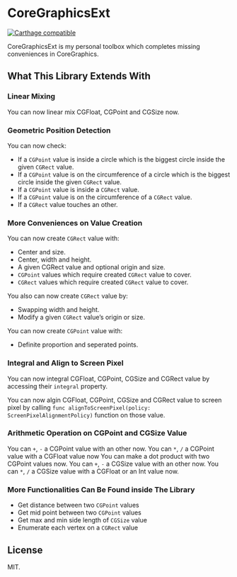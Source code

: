 # CoreGraphicsExt

[![Carthage compatible](https://img.shields.io/badge/Carthage-compatible-4BC51D.svg?style=flat)](https://github.com/Carthage/Carthage)

CoreGraphicsExt is my personal toolbox which completes missing conveniences in CoreGraphics.

## What This Library Extends With

### Linear Mixing

You can now linear mix CGFloat, CGPoint and CGSize now.

### Geometric Position Detection

You can now check:

- If a `CGPoint` value is inside a circle which is the biggest circle inside the given `CGRect` value.
- If a `CGPoint` value is on the circumference of a circle which is the biggest circle inside the given `CGRect` value.
- If a `CGPoint` value is inside a `CGRect` value.
- If a `CGPoint` value is on the circumference of a `CGRect` value.
- If a `CGRect` value touches an other.

### More Conveniences on Value Creation

You can now create `CGRect` value with:

- Center and size.
- Center, width and height.
- A given CGRect value and optional origin and size.
- `CGPoint` values which require created `CGRect` value to cover.
- `CGRect` values which require created `CGRect` value to cover.

You also can now create `CGRect` value by:

- Swapping width and height.
- Modify a given `CGRect` value’s origin or size.

You can now create `CGPoint` value with:

- Definite proportion and seperated points.

### Integral and Align to Screen Pixel

You can now integral CGFloat, CGPoint, CGSize and CGRect value by accessing their  `integral` property.

You can now algin CGFloat, CGPoint, CGSize and CGRect value to screen pixel by calling `func alignToScreenPixel(policy: ScreenPixelAlignmentPolicy)` function on those value.

### Arithmetic Operation on CGPoint and CGSize Value

You can `+`, `-` a CGPoint value with an other now.
You can `*`, `/` a CGPoint value with a CGFloat value now
You can make a dot product with two CGPoint values now.
You can `+`, `-` a CGSize value with an other now.
You can `*`, `/` a CGSize value with a CGFloat or an Int value now.

### More Functionalities Can Be Found inside The Library

- Get distance between two `CGPoint` values
- Get mid point between two `CGPoint` values
- Get max and min side length of `CGSize` value
- Enumerate each vertex on a `CGRect` value

## License

MIT.
